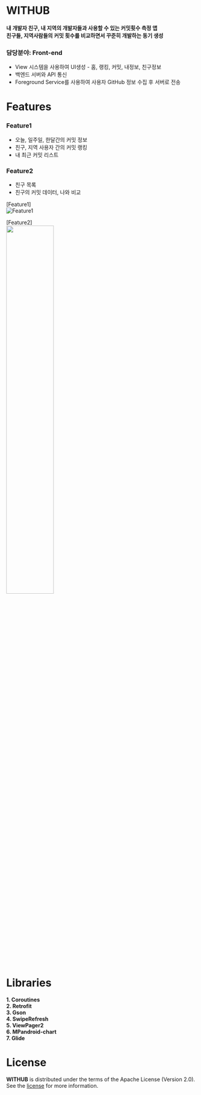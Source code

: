 # WITHUB

**내 개발자 친구, 내 지역의 개발자들과 사용할 수 있는 커밋횟수 측정 앱**  
**친구들, 지역사람들의 커밋 횟수를 비교하면서 꾸준히 개발하는 동기 생성**

### **담당분야: Front-end**  
- View 시스템을 사용하여 UI생성 - 홈, 랭킹, 커밋, 내정보, 친구정보
- 백엔드 서버와 API 통신
- Foreground Service를 사용하여 사용자 GitHub 정보 수집 후 서버로 전송

# **Features**
### Feature1  
- 오늘, 일주일, 한달간의 커밋 정보
- 친구, 지역 사용자 간의 커밋 랭킹
- 내 최근 커밋 리스트  
### Feature2  
- 친구 목록
- 친구의 커밋 데이터, 나와 비교

[Feature1]  
![Feature1](https://github.com/want8607/withub/assets/84075111/5a550ef5-277b-4d93-89fa-19eefdbef7fd)  

[Feature2]  
<img src="https://github.com/want8607/withub/assets/84075111/2a66527d-6ec4-4aa2-b31b-0b077a519b8d" width="50%" />

# Libraries
  
**1. Coroutines**    
**2. Retrofit**  
**3. Gson**  
**4. SwipeRefresh**    
**5. ViewPager2**  
**6. MPandroid-chart**  
**7. Glide** 

# License

**WITHUB** is distributed under the terms of the Apache License (Version 2.0). See the
[license](LICENSE) for more information.
